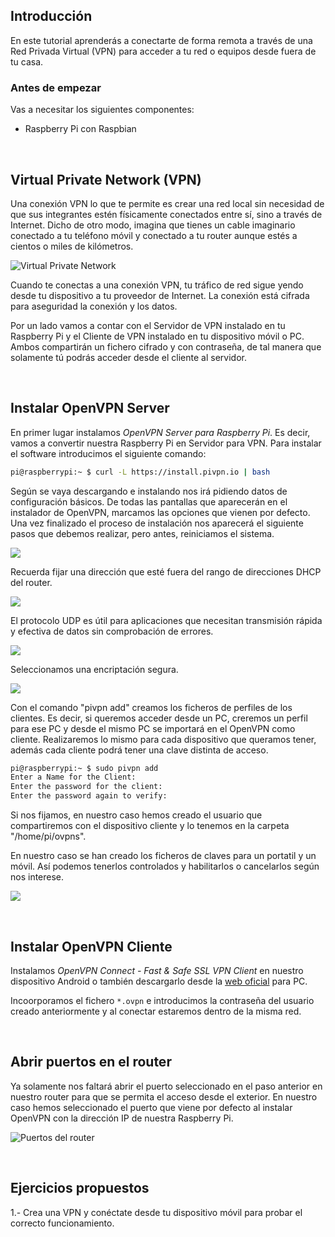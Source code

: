## Introducción

En este tutorial aprenderás a conectarte de forma remota a través de una Red Privada Virtual (VPN) para acceder a tu red o equipos desde fuera de tu casa.

### Antes de empezar

Vas a necesitar los siguientes componentes:

- Raspberry Pi con Raspbian



<br />



## Virtual Private Network (VPN)

Una conexión VPN lo que te permite es crear una red local sin necesidad de que sus integrantes estén físicamente conectados entre sí, sino a través de Internet. Dicho de otro modo, imagina que tienes un cable imaginario conectado a tu teléfono móvil y conectado a tu router aunque estés a cientos o miles de kilómetros.

![](img/vpn.jpg "Virtual Private Network")

Cuando te conectas a una conexión VPN, tu tráfico de red sigue yendo desde tu dispositivo a tu proveedor de Internet. La conexión está cifrada para aseguridad la conexión y los datos.

Por un lado vamos a contar con el Servidor de VPN instalado en tu Raspberry Pi y el Cliente de VPN instalado en tu dispositivo móvil o PC. Ambos compartirán un fichero cifrado y con contraseña, de tal manera que solamente tú podrás acceder desde el cliente al servidor.



<br />



## Instalar OpenVPN Server

En primer lugar instalamos *OpenVPN Server para Raspberry Pi*. Es decir, vamos a convertir nuestra Raspberry Pi en Servidor para VPN. Para instalar el software introducimos el siguiente comando:

```sh
pi@raspberrypi:~ $ curl -L https://install.pivpn.io | bash
```

Según se vaya descargando e instalando nos irá pidiendo datos de configuración básicos. De todas las pantallas que aparecerán en el instalador de OpenVPN, marcamos las opciones que vienen por defecto. Una vez finalizado el proceso de instalación nos aparecerá el siguiente pasos que debemos realizar, pero antes, reiniciamos el sistema.

![](img/s-1.jpg)

Recuerda fijar una dirección que esté fuera del rango de direcciones DHCP del router.

![](img/s-2.jpg)

El protocolo UDP es útil para aplicaciones que necesitan transmisión rápida y efectiva de datos sin comprobación de errores.

![](img/s-3.jpg)

Seleccionamos una encriptación segura.

![](img/s-4.jpg)

Con el comando "pivpn add" creamos los ficheros de perfiles de los clientes. Es decir, si queremos acceder desde un PC, creremos un perfil para ese PC y desde el mismo PC se importará en el OpenVPN como cliente. Realizaremos lo mismo para cada dispositivo que queramos tener, además cada cliente podrá tener una clave distinta de acceso.

```sh
pi@raspberrypi:~ $ sudo pivpn add
Enter a Name for the Client: 
Enter the password for the client:  
Enter the password again to verify: 
```

Si nos fijamos, en nuestro caso hemos creado el usuario que compartiremos con el dispositivo cliente y lo tenemos en la carpeta "/home/pi/ovpns".

En nuestro caso se han creado los ficheros de claves para un portatil y un móvil. Así podemos tenerlos controlados y habilitarlos o cancelarlos según nos interese.

![](img/key.jpg)



<br />



## Instalar OpenVPN Cliente

Instalamos *OpenVPN Connect - Fast & Safe SSL VPN Client* en nuestro dispositivo Android o también descargarlo desde la [web oficial](https://openvpn.net/community-downloads/) para PC.

Incoorporamos el fichero `*.ovpn` e introducimos la contraseña del usuario creado anteriormente y al conectar estaremos dentro de la misma red.



<br />



## Abrir puertos en el router

Ya solamente nos faltará abrir el puerto seleccionado en el paso anterior en nuestro router para que se permita el acceso desde el exterior. En nuestro caso hemos seleccionado el puerto que viene por defecto al instalar OpenVPN con la dirección IP de nuestra Raspberry Pi.

![](img/router.jpg "Puertos del router")



<br />



## Ejercicios propuestos

1.- Crea una VPN y conéctate desde tu dispositivo móvil para probar el correcto funcionamiento.

